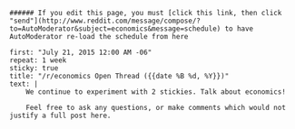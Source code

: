     ###### If you edit this page, you must [click this link, then click "send"](http://www.reddit.com/message/compose/?to=AutoModerator&subject=economics&message=schedule) to have AutoModerator re-load the schedule from here
    
    first: "July 21, 2015 12:00 AM -06"
    repeat: 1 week
    sticky: true
    title: "/r/economics Open Thread ({{date %B %d, %Y}})"
    text: |
        We continue to experiment with 2 stickies. Talk about economics! 

		Feel free to ask any questions, or make comments which would not justify a full post here.